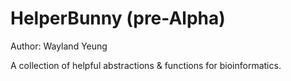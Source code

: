 # HelperBunny (pre-Alpha)

Author: Wayland Yeung

A collection of helpful abstractions & functions for bioinformatics. 
